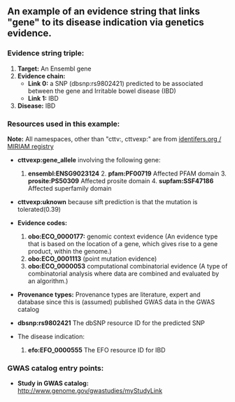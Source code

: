 ## An example of an evidence string that links "gene" to its disease indication via genetics evidence.

### Evidence string triple:

1. **Target:** An Ensembl gene
3. **Evidence chain:**
	- **Link 0:** a SNP (dbsnp:rs9802421) predicted to be associated between the gene and Irritable bowel disease (IBD)
	- **Link 1:** IBD
4. **Disease:** IBD

### Resources used in this example:

**Note:** All namespaces, other than "cttv:, cttvexp:" are from [identifers.org / MIRIAM registry](http://www.ebi.ac.uk/miriam/main/collections/)

- **cttvexp:gene_allele** involving the following gene:
	1. 	**ensembl:ENSG9023124**
		2. 	**pfam:PF00719** Affected PFAM domain
		3. 	**prosite:PS50309** Affected prosite domain
		4. 	**supfam:SSF47186** Affected superfamily domain

- **cttvexp:uknown** because sift prediction is that the mutation is tolerated(0.39)

- **Evidence codes:**
	1. 	**obo:ECO_0000177:** genomic context evidence (An evidence type that is based on the location of a gene, which gives rise to a gene product, within the genome.)
	1. **obo:ECO_0001113** (point mutation evidence)	
	1. **obo:ECO_0000053** computational combinatorial evidence (A type of combinatorial analysis where data are combined and evaluated by an algorithm.)

- **Provenance types:** Provenance types are literature, expert and database since this is (assumed) published GWAS data in the GWAS catalog
	
- **dbsnp:rs9802421** The dbSNP resource ID for the predicted SNP

- The disease indication:

	1. **efo:EFO_0000555** The EFO resource ID for IBD
	
### GWAS catalog entry points:
- **Study in GWAS catalog:** http://www.genome.gov/gwastudies/myStudyLink
